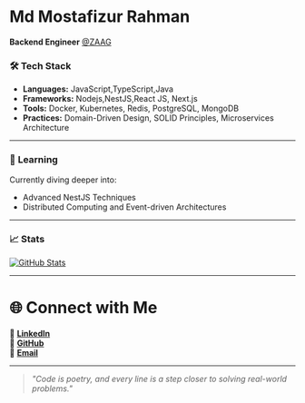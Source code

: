 # Md Mostafizur Rahman

**Backend Engineer** [@ZAAG](https://zaagsys.com/)


### 🛠 **Tech Stack**

- **Languages:** JavaScript,TypeScript,Java
- **Frameworks:** Nodejs,NestJS,React JS, Next.js
- **Tools:** Docker, Kubernetes, Redis, PostgreSQL, MongoDB
- **Practices:** Domain-Driven Design, SOLID Principles, Microservices Architecture

---

### 🌱 **Learning**

Currently diving deeper into:

- Advanced NestJS Techniques
- Distributed Computing and Event-driven Architectures

---

### 📈 **Stats**

[![GitHub Stats](https://github-readme-stats.vercel.app/api?username=mostafizur-rahman&show_icons=true&theme=radical)](https://github.com/mostafizur-rahman)

---
# 🌐 Connect with Me
 
🌟 **[LinkedIn](https://www.linkedin.com/in/mostafizur-rah/)**  
🐙 **[GitHub](https://github.com/mostafizur-raahman)**  
📧 **[Email](mailto:mostafizurrahman0202@gmail.com)**  


---

> *"Code is poetry, and every line is a step closer to solving real-world problems."*
